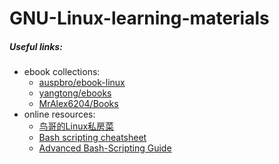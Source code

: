 # GNU-Linux-learning-materials

##### Useful links:

- ebook collections:
  - [auspbro/ebook-linux](https://github.com/auspbro/ebook-linux)
  - [yangtong/ebooks](https://github.com/yangtong/ebooks)
  - [MrAlex6204/Books](https://github.com/MrAlex6204/Books)
- online resources:
  - [鸟哥的Linux私房菜](http://cn.linux.vbird.org/)
  - [Bash scripting cheatsheet](https://devhints.io/bash)
  - [Advanced Bash-Scripting Guide](http://tldp.org/LDP/abs/html/)